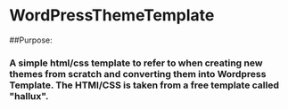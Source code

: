 # WordPressThemeTemplate

##Purpose:
### A simple html/css template to refer to when creating new themes from scratch and converting them into Wordpress Template. The HTMl/CSS is taken from a free template called "hallux".